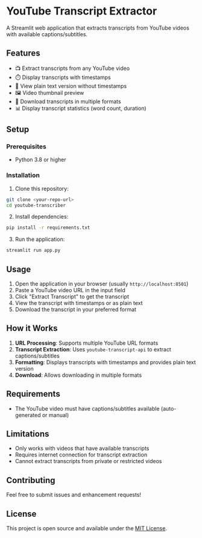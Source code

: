 # YouTube Transcript Extractor

A Streamlit web application that extracts transcripts from YouTube videos with available captions/subtitles.

## Features

- 📺 Extract transcripts from any YouTube video
- ⏱️ Display transcripts with timestamps
- 📄 View plain text version without timestamps
- 🖼️ Video thumbnail preview
- 💾 Download transcripts in multiple formats
- 📊 Display transcript statistics (word count, duration)

## Setup

### Prerequisites

- Python 3.8 or higher

### Installation

1. Clone this repository:
```bash
git clone <your-repo-url>
cd youtube-transcriber
```

2. Install dependencies:
```bash
pip install -r requirements.txt
```

3. Run the application:
```bash
streamlit run app.py
```

## Usage

1. Open the application in your browser (usually `http://localhost:8501`)
2. Paste a YouTube video URL in the input field
3. Click "Extract Transcript" to get the transcript
4. View the transcript with timestamps or as plain text
5. Download the transcript in your preferred format

## How it Works

1. **URL Processing**: Supports multiple YouTube URL formats
2. **Transcript Extraction**: Uses `youtube-transcript-api` to extract captions/subtitles
3. **Formatting**: Displays transcripts with timestamps and provides plain text version
4. **Download**: Allows downloading in multiple formats

## Requirements

- The YouTube video must have captions/subtitles available (auto-generated or manual)

## Limitations

- Only works with videos that have available transcripts
- Requires internet connection for transcript extraction
- Cannot extract transcripts from private or restricted videos

## Contributing

Feel free to submit issues and enhancement requests!

## License

This project is open source and available under the [MIT License](LICENSE).